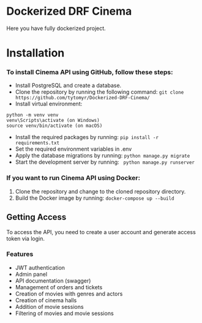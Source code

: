 # Dockerized DRF Cinema

Here you have fully dockerized project. 

# Installation
### To install Cinema API using GitHub, follow these steps:
- Install PostgreSQL and create a database.
- Clone the repository by running the following command:
`git clone https://github.com/tytomyr/Dockerized-DRF-Cinema/`
- Install virtual environment: 
```
python -m venv venv
venv\Scripts\activate (on Windows)
source venv/bin/activate (on macOS)
```
- Install the required packages by running:
`pip install -r requirements.txt`
- Set the required environment variables in .env 
- Apply the database migrations by running:
`python manage.py migrate`
- Start the development server by running:
` python manage.py runserver`
### If you want to run Cinema API using Docker:
1. Clone the repository and change to the cloned repository directory.
2. Build the Docker image by running:
`docker-compose up --build `

## Getting Access
To access the API, you need to create a user account and
generate access token via login.

### Features
* JWT authentication
* Admin panel 
* API documentation (swagger)
* Management of orders and tickets
* Creation of movies with genres and actors
* Creation of cinema halls
* Addition of movie sessions
* Filtering of movies and movie sessions
